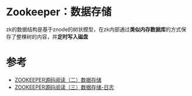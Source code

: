 # Zookeeper：数据存储

zk的数据结构是基于znode的树状模型，在zk内部通过**类似内存数据库**的方式保存了整棵树的内容，并**定时写入磁盘**



# 参考
- [ZOOKEEPER源码阅读（二）数据存储](https://www.freesion.com/article/30551352525/)
- [ZOOKEEPER源码阅读（三）数据存储-日志](https://www.freesion.com/article/55711352524/)